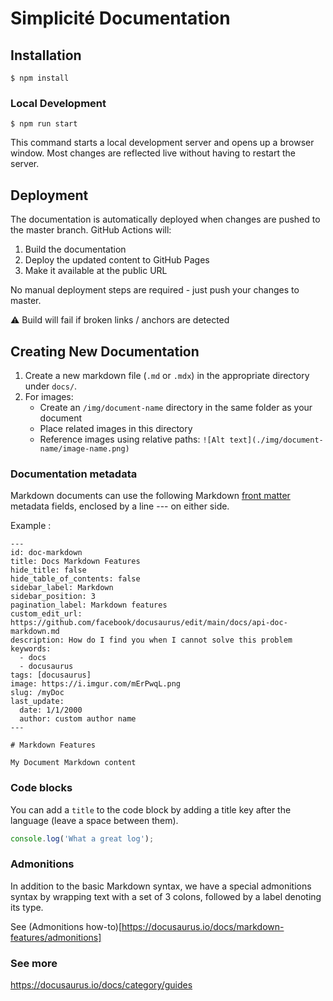 # Simplicité Documentation

## Installation

```
$ npm install
```

### Local Development

```
$ npm run start
```

This command starts a local development server and opens up a browser window. Most changes are reflected live without having to restart the server.

## Deployment

The documentation is automatically deployed when changes are pushed to the master branch. GitHub Actions will:
1. Build the documentation
2. Deploy the updated content to GitHub Pages
3. Make it available at the public URL

No manual deployment steps are required - just push your changes to master.

⚠ Build will fail if broken links / anchors are detected

## Creating New Documentation

1. Create a new markdown file (`.md` or `.mdx`) in the appropriate directory under `docs/`.
2. For images:
   - Create an `/img/document-name` directory in the same folder as your document
   - Place related images in this directory
   - Reference images using relative paths: `![Alt text](./img/document-name/image-name.png)`

### Documentation metadata 

Markdown documents can use the following Markdown [front matter](https://docusaurus.io/docs/markdown-features#front-matter) metadata fields, enclosed by a line --- on either side.

Example : 
```
---
id: doc-markdown
title: Docs Markdown Features
hide_title: false
hide_table_of_contents: false
sidebar_label: Markdown
sidebar_position: 3
pagination_label: Markdown features
custom_edit_url: https://github.com/facebook/docusaurus/edit/main/docs/api-doc-markdown.md
description: How do I find you when I cannot solve this problem
keywords:
  - docs
  - docusaurus
tags: [docusaurus]
image: https://i.imgur.com/mErPwqL.png
slug: /myDoc
last_update:
  date: 1/1/2000
  author: custom author name
---

# Markdown Features

My Document Markdown content
```

### Code blocks

You can add a `title` to the code block by adding a title key after the language (leave a space between them).
```js
console.log('What a great log');
```

### Admonitions

In addition to the basic Markdown syntax, we have a special admonitions syntax by wrapping text with a set of 3 colons, followed by a label denoting its type. 

See (Admonitions how-to)[https://docusaurus.io/docs/markdown-features/admonitions]


### See more

https://docusaurus.io/docs/category/guides